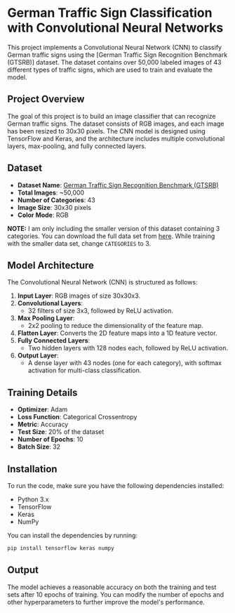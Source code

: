 
# German Traffic Sign Classification with Convolutional Neural Networks

This project implements a Convolutional Neural Network (CNN) to classify German traffic signs using the [German Traffic Sign Recognition Benchmark (GTSRB)] dataset. The dataset contains over 50,000 labeled images of 43 different types of traffic signs, which are used to train and evaluate the model.

## Project Overview

The goal of this project is to build an image classifier that can recognize German traffic signs. The dataset consists of RGB images, and each image has been resized to 30x30 pixels. The CNN model is designed using TensorFlow and Keras, and the architecture includes multiple convolutional layers, max-pooling, and fully connected layers.

## Dataset

- **Dataset Name**: [German Traffic Sign Recognition Benchmark (GTSRB)](https://benchmark.ini.rub.de/gtsrb_dataset.html)
- **Total Images**: ~50,000
- **Number of Categories**: 43
- **Image Size**: 30x30 pixels
- **Color Mode**: RGB

**NOTE:** I am only including the smaller version of this dataset containing 3 categories. You can download the full data set from [here](https://cdn.cs50.net/ai/2023/x/projects/5/gtsrb.zip).
While training with the smaller data set, change `CATEGORIES` to 3.

## Model Architecture

The Convolutional Neural Network (CNN) is structured as follows:

1. **Input Layer**: RGB images of size 30x30x3.
2. **Convolutional Layers**: 
   - 32 filters of size 3x3, followed by ReLU activation.
3. **Max Pooling Layer**: 
   - 2x2 pooling to reduce the dimensionality of the feature map.
4. **Flatten Layer**: Converts the 2D feature maps into a 1D feature vector.
5. **Fully Connected Layers**:
   - Two hidden layers with 128 nodes each, followed by ReLU activation.
6. **Output Layer**: 
   - A dense layer with 43 nodes (one for each category), with softmax activation for multi-class classification.

## Training Details

- **Optimizer**: Adam
- **Loss Function**: Categorical Crossentropy
- **Metric**: Accuracy
- **Test Size**: 20% of the dataset
- **Number of Epochs**: 10
- **Batch Size**: 32

## Installation

To run the code, make sure you have the following dependencies installed:

- Python 3.x
- TensorFlow
- Keras
- NumPy

You can install the dependencies by running:

```bash
pip install tensorflow keras numpy 
```

## Output

The model achieves a reasonable accuracy on both the training and test sets after 10 epochs of training. You can modify the number of epochs and other hyperparameters to further improve the model's performance.

